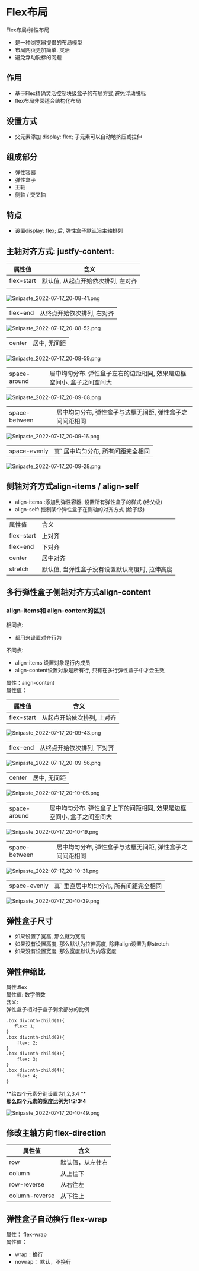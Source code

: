 # Flex布局

Flex布局/弹性布局

* 是一种浏览器提倡的布局模型
* 布局网页更加简单. 灵活
* 避免浮动脱标的问题

## 作用

* 基于Flex精确灵活控制块级盒子的布局方式,避免浮动脱标
* flex布局非常适合结构化布局

## 设置方式

* 父元素添加 display: flex; 子元素可以自动地挤压或拉伸

## 组成部分

* 弹性容器
* 弹性盒子
* 主轴
* 侧轴 / 交叉轴

## 特点

* 设置display: flex; 后, 弹性盒子默认沿主轴排列

## 主轴对齐方式: justfy-content:

|属性值|含义|
| ------------| ------------------------------------|
|flex-start|默认值, 从起点开始依次排列, 左对齐|
|||

![Snipaste_2022-07-17_20-08-41.png](assets/Snipaste_2022-07-17_20-08-41-20220717200844-dux4vjn.png)

|||
| ----------| ----------------------------|
|flex-end|从终点开始依次排列, 右对齐|

![Snipaste_2022-07-17_20-08-52.png](assets/Snipaste_2022-07-17_20-08-52-20220717200854-uveupac.png)

|||
| --------| --------------|
|center|居中, 无间距|

![Snipaste_2022-07-17_20-08-59.png](assets/Snipaste_2022-07-17_20-08-59-20220717200902-gavvpcn.png)

|||
| --------------| ------------------------------------------------------------------------|
|space-around|居中均匀分布. 弹性盒子左右的边距相同, 效果是边框空间小, 盒子之间空间大|

![Snipaste_2022-07-17_20-09-08.png](assets/Snipaste_2022-07-17_20-09-08-20220717200910-64lahmf.png)

|||
| ---------------| ----------------------------------------------------------|
|space-between|居中均匀分布, 弹性盒子与边框无间距, 弹性盒子之间间距相同|

![Snipaste_2022-07-17_20-09-16.png](assets/Snipaste_2022-07-17_20-09-16-20220717200918-jeguew3.png)

|||
| --------------| ------------------------------------|
|space-evenly|真` 居中均匀分布, 所有间距完全相同|

![Snipaste_2022-07-17_20-09-28.png](assets/Snipaste_2022-07-17_20-09-28-20220717200930-40pe3zr.png)

## 侧轴对齐方式align-items / align-self

* align-items :添加到弹性容器, 设置所有弹性盒子的样式 (给父级)
* align-self: 控制某个弹性盒子在侧轴的对齐方式 (给子级)

|||
| ------------| ------------------------------------------------|
|属性值|含义|
|flex-start|上对齐|
|flex-end|下对齐|
|center|居中对齐|
|stretch|默认值, 当弹性盒子没有设置默认高度时, 拉伸高度|

## 多行弹性盒子侧轴对齐方式align-content

### align-items和 align-content的区别

相同点:

* 都用来设置对齐行为

不同点:

* align-items 设置对象是行内成员
* align-content设置对象是所有行, 只有在多行弹性盒子中才会生效

属性：align-content  
属性值：

|属性值|含义|
| ------------| ----------------------------|
|flex-start|从起点开始依次排列, 上对齐|

![Snipaste_2022-07-17_20-09-43.png](assets/Snipaste_2022-07-17_20-09-43-20220717200946-iv4m6yr.png)

|||
| ----------| ----------------------------|
|flex-end|从终点开始依次排列, 下对齐|

![Snipaste_2022-07-17_20-09-56.png](assets/Snipaste_2022-07-17_20-09-56-20220717200959-xxdl1ac.png)

|||
| --------| --------------|
|center|居中, 无间距|

![Snipaste_2022-07-17_20-10-08.png](assets/Snipaste_2022-07-17_20-10-08-20220717201011-bh3uesw.png)

|||
| --------------| ------------------------------------------------------------------------|
|space-around|居中均匀分布. 弹性盒子上下的间距相同, 效果是边框空间小, 盒子之间空间大|

![Snipaste_2022-07-17_20-10-19.png](assets/Snipaste_2022-07-17_20-10-19-20220717201022-88kb97g.png)

|||
| ---------------| ----------------------------------------------------------|
|space-between|居中均匀分布, 弹性盒子与边框无间距, 弹性盒子之间间距相同|

![Snipaste_2022-07-17_20-10-31.png](assets/Snipaste_2022-07-17_20-10-31-20220717201033-wiegfh8.png)

|||
| --------------| ----------------------------------------|
|space-evenly|真` 垂直居中均匀分布, 所有间距完全相同|

![Snipaste_2022-07-17_20-10-39.png](assets/Snipaste_2022-07-17_20-10-39-20220717201042-syhbn72.png)

## 弹性盒子尺寸

* 如果设置了宽高, 那么就为宽高
* 如果没有设置高度, 那么默认为拉伸高度, 除非align设置为非stretch
* 如果没有设置宽度, 那么宽度默认为内容宽度

## 弹性伸缩比

属性:flex  
属性值: 数字倍数  
含义:  
弹性盒子相对于盒子剩余部分的比例

```html
.box div:nth-child(1){
   flex: 1;
}
.box div:nth-child(2){
    flex: 2;
}
.box div:nth-child(3){
    flex: 3;
}
.box div:nth-child(4){
    flex: 4;
}
```

**给四个元素分别设置为1,2,3,4 **  
**那么四个元素的宽度比例为1:2:3:4**

![Snipaste_2022-07-17_20-10-49.png](assets/Snipaste_2022-07-17_20-10-49-20220717201055-315rwyn.png)

## 修改主轴方向 flex-direction

|属性值|含义|
| ----------------| ------------------|
|row|默认值，从左往右|
|column|从上往下|
|row-reverse|从右往左|
|column-reverse|从下往上|

## 弹性盒子自动换行 flex-wrap

属性： flex-wrap  
属性值：

* wrap：换行
* nowrap： 默认，不换行

